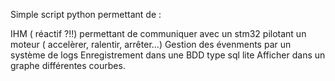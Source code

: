 Simple script python permettant de :

IHM ( réactif ?!!) permettant de communiquer avec un stm32 pilotant un moteur ( accelèrer, ralentir, arrêter...)
Gestion des évenments par un système de logs
Enregistrement dans une BDD type sql lite
Afficher dans un graphe différentes courbes.


